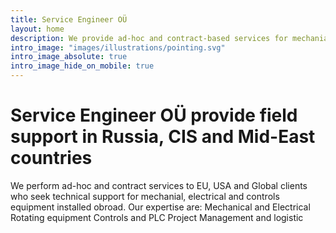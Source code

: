 ```yaml
---
title: Service Engineer OÜ
layout: home
description: We provide ad-hoc and contract-based services for mechanial, electrical and controls equipment. Our expertise are Centrifugal pumps, Induction and Synchronous Motors and controls.
intro_image: "images/illustrations/pointing.svg"
intro_image_absolute: true
intro_image_hide_on_mobile: true
---
```


# Service Engineer OÜ provide field support in Russia, CIS and Mid-East countries
We perform ad-hoc and contract services to EU, USA and Global clients who seek technical support for mechanial, electrical and controls equipment installed obroad.
Our expertise are:
Mechanical and Electrical Rotating equipment
Controls and PLC
Project Management and logistic
